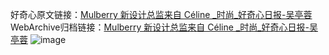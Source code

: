 好奇心原文链接：[Mulberry 新设计总监来自 Céline _时尚_好奇心日报-吴亭蓉](https://www.qdaily.com/articles/3955.html)
WebArchive归档链接：[Mulberry 新设计总监来自 Céline _时尚_好奇心日报-吴亭蓉](http://web.archive.org/web/20190623153251/https://www.qdaily.com/articles/3955.html)
![image](http://ww3.sinaimg.cn/large/007d5XDply1g3vdn2icljj30u02p21kx)